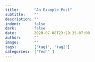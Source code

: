 ```yaml
---
title:       "An Example Post"
subtitle:    ""
description: ""
indent:      false
dark:        false
date:        2020-07-08T23:29:35-07:00
author:      ""
image:       ""
tags:        ["tag1", "tag2"]
categories:  ["Tech" ]
---
```

